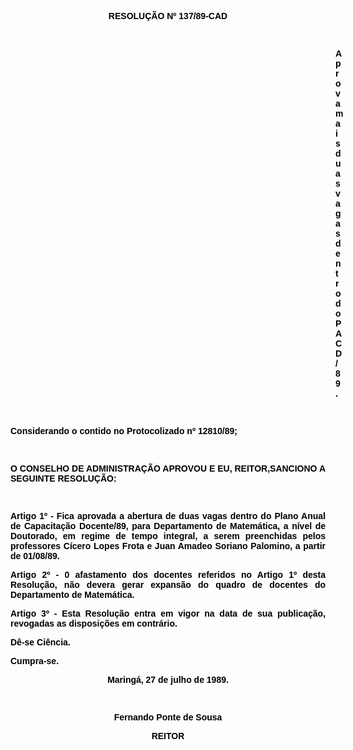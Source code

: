 <BODY TEXT="#000000">

<B><FONT FACE="Arial"><P ALIGN="CENTER">RESOLU&Ccedil;&Atilde;O Nº 137/89-CAD</P>
<P ALIGN="CENTER"></P>
<P ALIGN="CENTER">&nbsp;</P><DIR>
<DIR>
<DIR>
<DIR>
<DIR>
<DIR>
<DIR>
<DIR>
<DIR>
<DIR>
<DIR>
<DIR>
<DIR>

</B><P ALIGN="JUSTIFY">Aprova mais duas vagas dentro do PACD/89.</P>
<P ALIGN="JUSTIFY"></P>
<P ALIGN="JUSTIFY">&nbsp;</P></DIR>
</DIR>
</DIR>
</DIR>
</DIR>
</DIR>
</DIR>
</DIR>
</DIR>
</DIR>
</DIR>
</DIR>
</DIR>

<P ALIGN="JUSTIFY">Considerando o contido no Protocolizado nº 12810/89;</P>
<P ALIGN="JUSTIFY"></P>
<P ALIGN="JUSTIFY">&nbsp;</P>
<B><P ALIGN="JUSTIFY">O CONSELHO DE ADMINISTRA&Ccedil;&Atilde;O APROVOU E EU, REITOR,SANCIONO A SEGUINTE RESOLU&Ccedil;&Atilde;O:</P>
</B><P ALIGN="JUSTIFY"></P>
<P ALIGN="JUSTIFY">&nbsp;</P>
<P ALIGN="JUSTIFY">Artigo 1º - Fica aprovada a abertura de duas vagas dentro do Plano Anual de Capacita&ccedil;&atilde;o Docente/89, para Departamento de Matem&aacute;tica, a n&iacute;vel de Doutorado, em regime de tempo integral, a serem preenchidas pelos professores C&iacute;cero Lopes Frota e Juan Amadeo Soriano Palomino, a partir de 01/08/89.</P>
<P ALIGN="JUSTIFY">Artigo 2º - 0 afastamento dos docentes referidos no Artigo 1º desta Resolu&ccedil;&atilde;o, n&atilde;o devera gerar expans&atilde;o do quadro de docentes do Departamento de Matem&aacute;tica.</P>
<P ALIGN="JUSTIFY">Artigo 3º - Esta Resolu&ccedil;&atilde;o entra em vigor na data de sua publica&ccedil;&atilde;o, revogadas as disposi&ccedil;&otilde;es em contr&aacute;rio.</P>
<P ALIGN="JUSTIFY">D&ecirc;-se Ci&ecirc;ncia. </P>
<P ALIGN="JUSTIFY">Cumpra-se.</P>
<P ALIGN="JUSTIFY"></P>
<P ALIGN="CENTER">Maring&aacute;, 27 de julho de 1989.</P>
<P ALIGN="CENTER"></P>
<P ALIGN="CENTER">&nbsp;</P>
<P ALIGN="CENTER">Fernando Ponte de Sousa</P>
<P ALIGN="CENTER">REITOR</P></FONT></BODY>
